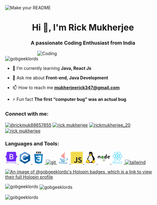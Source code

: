 <img width="1834" alt="Make your README" src="https://github.com/GobGeeklords/GobGeeklords/assets/110241119/491ded42-4f42-4ee2-a87e-e5ea1ca880cd">

<h1 align="center">Hi 👋, I'm Rick Mukherjee</h1>
<h3 align="center">A passionate Coding Enthusiast from India</h3>
<img align="right" alt="Coding" width="400" src="https://cdn.dribbble.com/users/1162077/screenshots/3848914/programmer.gif">



<p align="left"> <img src="https://komarev.com/ghpvc/?username=gobgeeklords&label=Profile%20views&color=0e75b6&style=flat" alt="gobgeeklords" /> </p>

- 🌱 I’m currently learning **Java, React Js**

- 💬 Ask me about **Front-end, Java Development**

- 📫 How to reach me **mukherjeerick347@gmail.com**

- ⚡ Fun fact **The first “computer bug” was an actual bug**

<h3 align="left">Connect with me:</h3>
<p align="left">
<a href="https://twitter.com/@rickmuk88657855" target="blank"><img align="center" src="https://raw.githubusercontent.com/rahuldkjain/github-profile-readme-generator/master/src/images/icons/Social/twitter.svg" alt="@rickmuk88657855" height="30" width="40" /></a>
<a href="https://linkedin.com/in/rick mukherjee" target="blank"><img align="center" src="https://raw.githubusercontent.com/rahuldkjain/github-profile-readme-generator/master/src/images/icons/Social/linked-in-alt.svg" alt="rick mukherjee" height="30" width="40" /></a>
<a href="https://instagram.com/rickmukherjee_20" target="blank"><img align="center" src="https://raw.githubusercontent.com/rahuldkjain/github-profile-readme-generator/master/src/images/icons/Social/instagram.svg" alt="rickmukherjee_20" height="30" width="40" /></a>
<a href="https://www.leetcode.com/rick mukherjee" target="blank"><img align="center" src="https://raw.githubusercontent.com/rahuldkjain/github-profile-readme-generator/master/src/images/icons/Social/leet-code.svg" alt="rick mukherjee" height="30" width="40" /></a>
</p>

<h3 align="left">Languages and Tools:</h3>
<p align="left"> <a href="https://getbootstrap.com" target="_blank" rel="noreferrer"> <img src="https://raw.githubusercontent.com/devicons/devicon/master/icons/bootstrap/bootstrap-plain-wordmark.svg" alt="bootstrap" width="40" height="40"/> </a> <a href="https://www.cprogramming.com/" target="_blank" rel="noreferrer"> <img src="https://raw.githubusercontent.com/devicons/devicon/master/icons/c/c-original.svg" alt="c" width="40" height="40"/> </a> <a href="https://www.w3schools.com/css/" target="_blank" rel="noreferrer"> <img src="https://raw.githubusercontent.com/devicons/devicon/master/icons/css3/css3-original-wordmark.svg" alt="css3" width="40" height="40"/> </a> <a href="https://git-scm.com/" target="_blank" rel="noreferrer"> <img src="https://www.vectorlogo.zone/logos/git-scm/git-scm-icon.svg" alt="git" width="40" height="40"/> </a> <a href="https://www.java.com" target="_blank" rel="noreferrer"> <img src="https://raw.githubusercontent.com/devicons/devicon/master/icons/java/java-original.svg" alt="java" width="40" height="40"/> </a> <a href="https://developer.mozilla.org/en-US/docs/Web/JavaScript" target="_blank" rel="noreferrer"> <img src="https://raw.githubusercontent.com/devicons/devicon/master/icons/javascript/javascript-original.svg" alt="javascript" width="40" height="40"/> </a> <a href="https://www.linux.org/" target="_blank" rel="noreferrer"> <img src="https://raw.githubusercontent.com/devicons/devicon/master/icons/linux/linux-original.svg" alt="linux" width="40" height="40"/> </a> <a href="https://nodejs.org" target="_blank" rel="noreferrer"> <img src="https://raw.githubusercontent.com/devicons/devicon/master/icons/nodejs/nodejs-original-wordmark.svg" alt="nodejs" width="40" height="40"/> </a> <a href="https://reactjs.org/" target="_blank" rel="noreferrer"> <img src="https://raw.githubusercontent.com/devicons/devicon/master/icons/react/react-original-wordmark.svg" alt="react" width="40" height="40"/> </a> <a href="https://tailwindcss.com/" target="_blank" rel="noreferrer"> <img src="https://www.vectorlogo.zone/logos/tailwindcss/tailwindcss-icon.svg" alt="tailwind" width="40" height="40"/> </a> </p>





[![An image of @gobgeeklords's Holopin badges, which is a link to view their full Holopin profile](https://holopin.me/gobgeeklords)](https://holopin.io/@gobgeeklords)













<p><img align="left" src="https://github-readme-stats.vercel.app/api/top-langs?username=gobgeeklords&show_icons=true&locale=en&layout=compact" alt="gobgeeklords" /></p>

<p>&nbsp;<img align="center" src="https://github-readme-stats.vercel.app/api?username=gobgeeklords&show_icons=true&locale=en" alt="gobgeeklords" /></p>

<p><img align="center" src="https://github-readme-streak-stats.herokuapp.com/?user=gobgeeklords&" alt="gobgeeklords" /></p>
